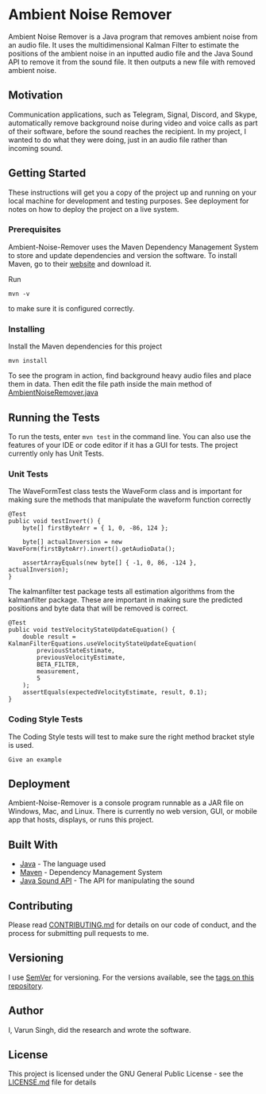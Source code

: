 # Ambient Noise Remover

Ambient Noise Remover is a Java program that removes ambient noise from an audio file. It uses the multidimensional Kalman Filter to estimate the positions of the ambient noise in an inputted audio file and the Java Sound API to remove it from the sound file. It then outputs a new file with removed ambient noise. 

## Motivation

Communication applications, such as Telegram, Signal, Discord, and Skype, automatically remove background noise during video and voice calls as part of their software, before the sound reaches the recipient. In my project, I wanted to do what they were doing, just in an audio file rather than incoming sound. 

## Getting Started

These instructions will get you a copy of the project up and running on your local machine for development and testing purposes. See deployment for notes on how to deploy the project on a live system.

### Prerequisites

Ambient-Noise-Remover uses the Maven Dependency Management System to store and update dependencies and version the software. To install Maven, go to their [website](https://maven.apache.org) and download it. 

Run 
```
mvn -v
```

to make sure it is configured correctly. 

### Installing

Install the Maven dependencies for this project

```
mvn install
```

To see the program in action, find background heavy audio files and place them in data. Then edit the file path inside the main method of [AmbientNoiseRemover.java](src/main/java/com/varunsingh/ambientnoiseremover/AmbientNoiseRemover.java)

## Running the Tests

To run the tests, enter `mvn test` in the command line. You can also use the features of your IDE or code editor if it has a GUI for tests. The project currently only has Unit Tests. 

### Unit Tests

The WaveFormTest class tests the WaveForm class and is important for making sure the methods that manipulate the waveform function correctly

```
@Test
public void testInvert() {
    byte[] firstByteArr = { 1, 0, -86, 124 };

    byte[] actualInversion = new WaveForm(firstByteArr).invert().getAudioData();

    assertArrayEquals(new byte[] { -1, 0, 86, -124 }, actualInversion);
}
```

The kalmanfilter test package tests all estimation algorithms from the kalmanfilter package. These are important in making sure the predicted positions and byte data that will be removed is correct.

```
@Test
public void testVelocityStateUpdateEquation() {
    double result = KalmanFilterEquations.useVelocityStateUpdateEquation(
        previousStateEstimate,
        previousVelocityEstimate, 
        BETA_FILTER, 
        measurement, 
        5
    );
    assertEquals(expectedVelocityEstimate, result, 0.1);
}
```

### Coding Style Tests

The Coding Style tests will test to make sure the right method bracket style is used.

```
Give an example
```

## Deployment

Ambient-Noise-Remover is a console program runnable as a JAR file on Windows, Mac, and Linux. There is currently no web version, GUI, or mobile app that hosts, displays, or runs this project. 

## Built With

* [Java](https://www.java.com/en/) - The language used
* [Maven](https://maven.apache.org/) - Dependency Management System
* [Java Sound API](https://www.oracle.com/java/technologies/java-sound-api.html) - The API for manipulating the sound

## Contributing

Please read [CONTRIBUTING.md](CONTRIBUTING.md) for details on our code of conduct, and the process for submitting pull requests to me.

## Versioning

I use [SemVer](http://semver.org/) for versioning. For the versions available, see the [tags on this repository](https://github.com/Borumer/Ambient-Noise-Remover/tags). 

## Author

I, Varun Singh, did the research and wrote the software. 

## License

This project is licensed under the GNU General Public License - see the [LICENSE.md](LICENSE.md) file for details

